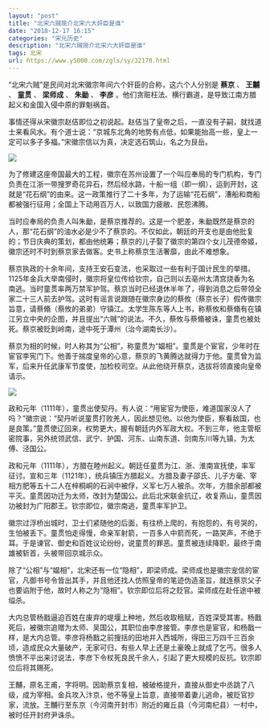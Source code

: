 ```yaml
---
layout: "post"
title: "北宋六贼简介北宋六大奸臣是谁"
date: "2018-12-17 16:15"
categories: "宋元历史"
description: "北宋六贼简介北宋六大奸臣是谁"
tags: 北宋
url: https://www.y5000.com/zgls/sy/32170.html
---
```






“北宋六贼”是民间对北宋徽宗年间六个奸臣的合称，这六个人分别是 **蔡京** 、 **王黼** 、 **童贯** 、 **梁师成** 、 **朱勔** 、
**李彦** 。他们贪赃枉法、横行霸道，是导致江南方腊起义和金国入侵中原的罪魁祸首。

事情还得从宋徽宗赵佶即位之初说起。赵佶当了皇帝之后，一直没有子嗣，就找道士来看风水。有个道士说：“京城东北角的地势有点低，如果能抬高一些，皇上一定可以多子多福。”宋徽宗信以为真，决定选石筑山，名之为艮岳。

![](https://img.y5000.com/uploads/allimg/180824/8-1PR414361M52.jpg)

为了修建这座帝国最大的工程，徽宗在苏州设置了一个叫应奉局的专门机构，专门负责在江浙一带搜罗奇花异石，然后经水路，十船一组（即一纲），运到开封，这就是“花石纲”的由来。这一政策推行了二十多年，为了运输“花石纲”，漕船和商船都被强行征用；全国上下动用百万人，以致国力疲敝、民怨沸腾。

当时应奉局的负责人叫朱勔，是蔡京推荐的。这是一个肥差，朱勔既然是蔡京的人，那“花石纲”的油水必是少不了蔡京的。不仅如此，朝廷的开支也是由他批复的；节日庆典的策划，都由他统筹；蔡京的儿子娶了徽宗的第四个女儿茂德帝姬，徽宗还时不时到蔡京家去做客。史书上称蔡京生活奢靡，由此不难想象。

蔡京执政的十余年间，支持王安石变法，也采取过一些有利于国计民生的举措。1125年金兵大举南侵时，徽宗将皇位传给钦宗，自己则以去亳州太清宫烧香为名南逃。当时童贯率两万禁军护驾。蔡京当时已经退休半年了，得到消息之后带领全家二十三人前去护驾。这时有谣言说跟随在徽宗身边的蔡攸（蔡京长子）假传徽宗旨意，请蔡翛（蔡攸的弟弟）守镇江。太学生陈东等人上书，称蔡攸和蔡翛有在镇江另立中央的企图，并且提出“六贼”的说法。不久，蔡攸与蔡翛被诛，童贯也被处死。蔡京被贬到岭南，途中死于潭州（治今湖南长沙）。

蔡京为相的时候，时人称其为“公相”，称童贯为“媪相”。童贯是个宦官，少年时在宦官李宪门下。他善于揣度皇帝的心意，蔡京的飞黄腾达就得力于他。童贯曾为监军，后来升任武康军节度使，加检校司空。从此他绕开蔡京，选拔将领直接向皇帝请示。

![](https://img.y5000.com/uploads/allimg/180824/8-1PR414362H48.jpg)

政和元年（1111年），童贯出使契丹。有人说：“用宦官为使臣，难道国家没人了吗？”徽宗说：“契丹听说童贯打败羌人，因此想见他。以他为使臣，察看敌国，也是良策。”童贯使辽回来，权势更大，握有朝廷内外军政大权。不到三年，他主管枢密院事，另外统领武信、武宁、护国、河东、山南东道、剑南东川等九镇，为太傅、泾国公。

政和元年（1111年），方腊在睦州起义。朝廷任童贯为江、浙、淮南宣抚使，率军征讨。宣和三年（1121年），统兵镇压方腊起义。方腊及妻子邵氏、儿子方毫、宰相方肥等五十二人在梓桐峒的石涧中被俘，义军七万人被杀。次年，方腊余部都被平灭。童贯因功迁为太师，改封为楚国公。此后北宋联金抗辽，收复燕山，童贯因功被封为广阳郡王。钦宗即位，徽宗南逃，童贯率军护卫。

徽宗过浮桥出城时，卫士们紧随他的后面，有往桥上爬的，有抱怨的，有号哭的，生怕被丢下。童贯怕走得慢，命亲军射箭，一百多人中箭而死，一路哭声，不绝于耳。于是谏官、御史和百姓议论纷纷，说童贯的罪恶。童贯被连续降职，最终于南雄被斩首，头被带回京城示众。

除了“公相”与“媪相”，北宋还有一位“隐相”，即梁师成。梁师成也是徽宗宠信的宦官，凡御书号令皆出其手，并且他还找人仿照皇帝的笔迹伪造圣旨，就连蔡京父子也要谄附于他，故时人称之为“隐相”。钦宗即位后将之贬官。梁师成在赴任途中被缢杀。

大内总管杨戬逼迫百姓在废弃的堤堰上种地，然后收取租赋，百姓深受其害。杨戬死后，被徽宗追赠为太师、吴国公，其职位由李彦接管。李彦也是宦官，和杨戬一样，是大内总管。李彦将杨戬之前搜括的田地并入西城所，得田三万四千三百余顷，造成民众大量破产，无家可归，有些人早上还是土豪晚上就成了乞丐。很多人愤愤不平出来讨说法，李彦下令杖死良民千余人，引起了更大规模的反抗。钦宗即位后将其赐死。

王黼，原名王甫，字将明。因助蔡京复相，被破格提升，直接从御史中丞跳了八级，成为宰相。金兵攻入汴京，他不等皇上旨意，直接带着妻儿逃命，被贬官抄家，流放。王黼行至东京（今河南开封市）附近的雍丘县（今河南杞县）一村中，被时任开封府尹诛杀。
